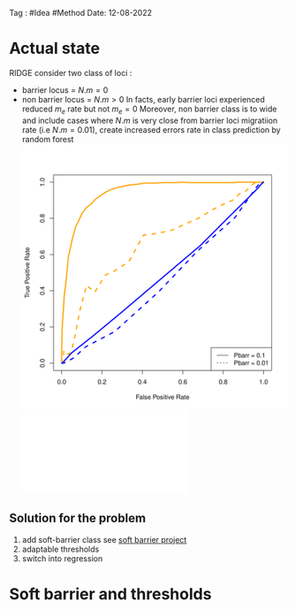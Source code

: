 Tag : #Idea #Method 
Date: 12-08-2022

# Actual state
RIDGE consider two class of loci : 
 - barrier locus = $N.m =0$
 - non barrier locus = $N.m > 0$
 In facts, early barrier loci experienced reduced $m_e$ rate but not $m_e = 0$
 Moreover, non barrier class is to wide and include cases where $N.m$ is very close from barrier loci migratiion rate (i.e $N.m = 0.01$), create increased errors rate in class prediction by random forest
![](RIDGE/fig/roc_ppd-1.png)
![](RIDGE/fig/post_prob.pdf)
## Solution for the problem
1. add soft-barrier class see [soft barrier project](RIDGE/soft%20barrier%20project.md) 
2. adaptable thresholds
3. switch into regression 
# Soft barrier and thresholds

 